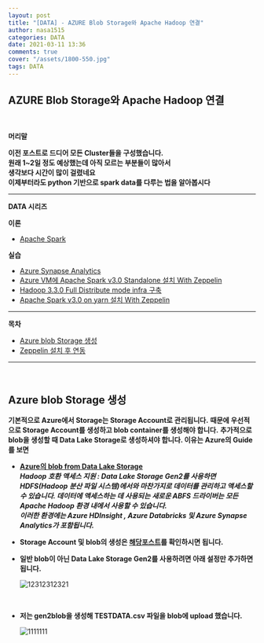 ```yaml
---
layout: post
title: "[DATA] - AZURE Blob Storage와 Apache Hadoop 연결"
author: nasa1515
categories: DATA
date: 2021-03-11 13:36
comments: true
cover: "/assets/1800-550.jpg"
tags: DATA
---
```




## **AZURE Blob Storage와 Apache Hadoop 연결**


<br/>

**머리말**  

**이전 포스트로 드디어 모든 Cluster들을 구성했습니다.**  
**원래 1~2일 정도 예상했는데 아직 모르는 부분들이 많아서**  
**생각보다 시간이 많이 걸렸네요**  
**이제부터라도 python 기반으로 spark data를 다루는 법을 알아봅시다**  



 
---

**DATA 시리즈**


**이론**



 - [Apache Spark](https://nasa1515.github.io/data/2021/03/03/spark.html)


**실습** 

 - [Azure Synapse Analytics](https://nasa1515.github.io/data/2021/02/25/azure-synapse.html)
 - [Azure VM에 Apache Spark v3.0 Standalone 설치 With Zeppelin](https://nasa1515.github.io/data/2021/03/04/Spark2.html)
 - [Hadoop 3.3.0 Full Distribute mode infra 구축](https://nasa1515.github.io/data/2021/03/08/hadoop.html)
 - [Apache Spark v3.0 on yarn 설치 With Zeppelin](https://nasa1515.github.io/data/2021/03/10/spark-yarn.html)

---



**목차**


- [Azure blob Storage 생성](#a1)
- [Zeppelin 설치 후 연동](#a2)

--- 

<br/>

## **Azure blob Storage 생성**   <a name="a1"></a>   

**기본적으로 Azure에서 Storage는 Storage Account로 관리됩니다.**
**때문에 우선적으로 Storage Account를 생성하고 blob container를 생성해야 합니다.**
**추가적으로 blob을 생성할 때 Data Lake Storage로 생성하셔야 합니다. 이유는 Azure의 Guide를 보면**   

* **[Azure의 blob from Data Lake Storage](https://docs.microsoft.com/ko-kr/azure/storage/blobs/data-lake-storage-introduction)**  
***Hadoop 호환 액세스 지원 : Data Lake Storage Gen2를 사용하면 HDFS(Hadoop 분산 파일 시스템)에서와 마찬가지로 데이터를 관리하고 액세스할 수 있습니다. 데이터에 액세스하는 데 사용되는 새로운 ABFS 드라이버는 모든 Apache Hadoop 환경 내에서 사용할 수 있습니다.  
 이러한 환경에는 Azure HDInsight , Azure Databricks 및 Azure Synapse Analytics가 포함됩니다.***

* **Storage Account 및 blob의 생성은 [해당포스트](https://nasa1515.github.io/azure/2021/02/08/AZURE-Storageservice.html#a2)를 확인하시면 됩니다.**


* **일반 blob이 아닌 Data Lake Storage Gen2를 사용하려면 아래 설정만 추가하면 됩니다.**

    ![12312312321](https://user-images.githubusercontent.com/69498804/110719567-66493380-8250-11eb-91fb-544039709c2f.png)

<br/>

* **저는 gen2blob을 생성해 TESTDATA.csv 파일을 blob에 upload 했습니다.**

    ![1111111](https://user-images.githubusercontent.com/69498804/110719632-8678f280-8250-11eb-993f-41a1d2c57793.JPG)
